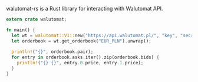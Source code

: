 walutomat-rs is a Rust library for interacting with Walutomat API.

```rust
extern crate walutomat;

fn main() {
  let wt = walutomat::V1::new("https://api.walutomat.pl/", "key", "secret");
  let orderbook = wt.get_orderbook("EUR_PLN").unwrap();
  
  println!("{}", orderbook.pair);
  for entry in orderbook.asks.iter().zip(orderbook.bids) {
    println!("{} {}", entry.0.price, entry.1.price);
  }
}


```
